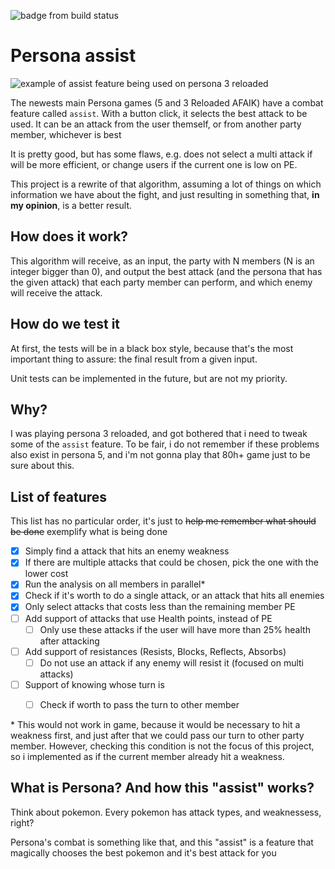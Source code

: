 ![badge from build status](https://github.com/michelonfelipe/persona-assist/actions/workflows/build.yml/badge.svg?branch=main)

# Persona assist

![example of assist feature being used on persona 3 reloaded](./persona-assist.gif)

The newests main Persona games (5 and 3 Reloaded AFAIK) have a combat feature called `assist`. With a button click, it selects the best attack to be used. It can be an attack from the user themself, or from another party member, whichever is best

It is pretty good, but has some flaws, e.g. does not select a multi attack if will be more efficient, or change users if the current one is low on PE.

This project is a rewrite of that algorithm, assuming a lot of things on which information we have about the fight, and just resulting in something that, **in my opinion**, is a better result.

## How does it work?

This algorithm will receive, as an input, the party with N members (N is an integer bigger than 0), and output the best attack (and the persona that has the given attack) that each party member can perform, and which enemy will receive the attack.


## How do we test it

At first, the tests will be in a black box style, because that's the most important thing to assure: the final result from a given input.

Unit tests can be implemented in the future, but are not my priority.

## Why?

I was playing persona 3 reloaded, and got bothered that i need to tweak some of the `assist` feature. To be fair, i do not remember if these problems also exist in persona 5, and i'm not gonna play that 80h+ game just to be sure about this.


## List of features
This list has no particular order, it's just to ~~help me remember what should be done~~ exemplify what is being done

- [x] Simply find a attack that hits an enemy weakness
- [x] If there are multiple attacks that could be chosen, pick the one with the lower cost
- [x] Run the analysis on all members in parallel*
- [x] Check if it's worth to do a single attack, or an attack that hits all enemies
- [x] Only select attacks that costs less than the remaining member PE
- [ ] Add support of attacks that use Health points, instead of PE
  - [ ] Only use these attacks if the user will have more than 25% health after attacking
- [ ] Add support of resistances (Resists, Blocks, Reflects, Absorbs)
  - [ ] Do not use an attack if any enemy will resist it (focused on multi attacks)
- [ ] Support of knowing whose turn is
  - [ ] Check if worth to pass the turn to other member


\* This would not work in game, because it would be necessary to hit a weakness first, and just after that we could pass our turn to other party member. However, checking this condition is not the focus of this project, so i implemented as if the current member already hit a weakness.

## What is Persona? And how this "assist" works?

Think about pokemon. Every pokemon has attack types, and weaknessess, right?

Persona's combat is something like that, and this "assist" is a feature that magically chooses the best pokemon and it's best attack for you
